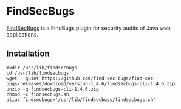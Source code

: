 # FindSecBugs

[FindSecBugs](https://find-sec-bugs.github.io/) is a FindBugs plugin for security audits of Java web applications.


## Installation

```
mkdir /usr/lib/findsecbugs
cd /usr/lib/findsecbugs
wget --quiet https://github.com/find-sec-bugs/find-sec-bugs/releases/download/version-1.4.6/findsecbugs-cli-1.4.6.zip
unzip -q findsecbugs-cli-1.4.6.zip
chmod +x findsecbugs.sh
alias findsecbugs='/usr/lib/findsecbugs/findsecbugs.sh'
```
